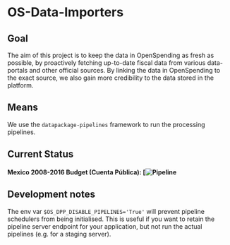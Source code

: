 # OS-Data-Importers

## Goal

The aim of this project is to keep the data in OpenSpending as fresh as possible, by proactively fetching up-to-date 
fiscal data from various data-portals and other official sources. By linking the data in OpenSpending to the exact 
source, we also gain more credibility to the data stored in the platform.

## Means

We use the `datapackage-pipelines` framework to run the processing pipelines.

## Current Status

#### Mexico 2008-2016 Budget (Cuenta Pública): [![Pipeline](http://staging.openspending.org/pipelines)

## Development notes

The env var `$OS_DPP_DISABLE_PIPELINES='True'` will prevent pipeline schedulers from being initialised. This is useful if you want to retain the pipeline server endpoint for your application, but not run the actual pipelines (e.g. for a staging server). 
